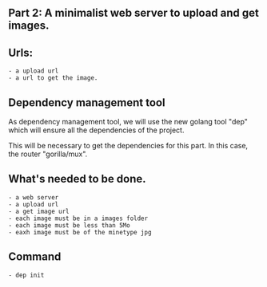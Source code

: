## Part 2: A minimalist web server to upload and get images.

## Urls:

    - a upload url
    - a url to get the image.

## Dependency management tool

As dependency management tool, we will use the new
golang tool "dep" which will ensure all the dependencies 
of the project.

This will be necessary to get the dependencies for this part.
In this case, the router "gorilla/mux".

## What's needed to be done.
    - a web server
    - a upload url
    - a get image url
    - each image must be in a images folder
    - each image must be less than 5Mo
    - eaxh image must be of the minetype jpg

## Command
    - dep init